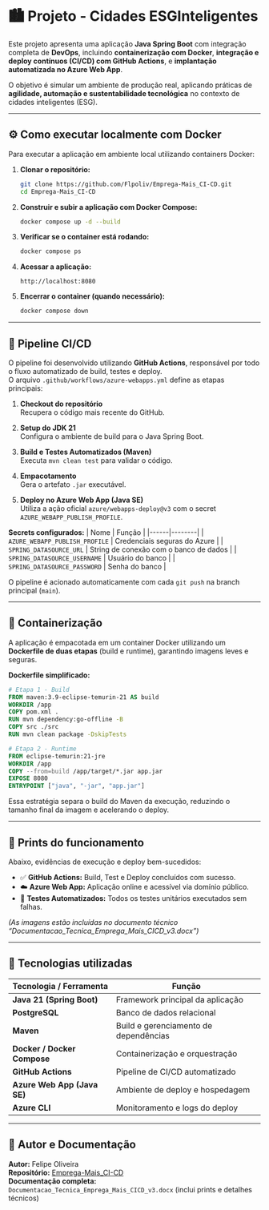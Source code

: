 # 🏙️ Projeto - Cidades ESGInteligentes

Este projeto apresenta uma aplicação **Java Spring Boot** com integração completa de **DevOps**, incluindo **containerização com Docker**, **integração e deploy contínuos (CI/CD) com GitHub Actions**, e **implantação automatizada no Azure Web App**.

O objetivo é simular um ambiente de produção real, aplicando práticas de **agilidade, automação e sustentabilidade tecnológica** no contexto de cidades inteligentes (ESG).

---

## ⚙️ Como executar localmente com Docker

Para executar a aplicação em ambiente local utilizando containers Docker:

1. **Clonar o repositório:**
   ```bash
   git clone https://github.com/Flpoliv/Emprega-Mais_CI-CD.git
   cd Emprega-Mais_CI-CD
   ```

2. **Construir e subir a aplicação com Docker Compose:**
   ```bash
   docker compose up -d --build
   ```

3. **Verificar se o container está rodando:**
   ```bash
   docker compose ps
   ```

4. **Acessar a aplicação:**
   ```
   http://localhost:8080
   ```

5. **Encerrar o container (quando necessário):**
   ```bash
   docker compose down
   ```

---

## 🔁 Pipeline CI/CD

O pipeline foi desenvolvido utilizando **GitHub Actions**, responsável por todo o fluxo automatizado de build, testes e deploy.  
O arquivo `.github/workflows/azure-webapps.yml` define as etapas principais:

1. **Checkout do repositório**  
   Recupera o código mais recente do GitHub.

2. **Setup do JDK 21**  
   Configura o ambiente de build para o Java Spring Boot.

3. **Build e Testes Automatizados (Maven)**  
   Executa `mvn clean test` para validar o código.

4. **Empacotamento**  
   Gera o artefato `.jar` executável.

5. **Deploy no Azure Web App (Java SE)**  
   Utiliza a ação oficial `azure/webapps-deploy@v3` com o secret `AZURE_WEBAPP_PUBLISH_PROFILE`.

**Secrets configurados:**
| Nome | Função |
|------|--------|
| `AZURE_WEBAPP_PUBLISH_PROFILE` | Credenciais seguras do Azure |
| `SPRING_DATASOURCE_URL` | String de conexão com o banco de dados |
| `SPRING_DATASOURCE_USERNAME` | Usuário do banco |
| `SPRING_DATASOURCE_PASSWORD` | Senha do banco |

O pipeline é acionado automaticamente com cada `git push` na branch principal (`main`).

---

## 🐳 Containerização

A aplicação é empacotada em um container Docker utilizando um **Dockerfile de duas etapas** (build e runtime), garantindo imagens leves e seguras.

**Dockerfile simplificado:**
```Dockerfile
# Etapa 1 - Build
FROM maven:3.9-eclipse-temurin-21 AS build
WORKDIR /app
COPY pom.xml .
RUN mvn dependency:go-offline -B
COPY src ./src
RUN mvn clean package -DskipTests

# Etapa 2 - Runtime
FROM eclipse-temurin:21-jre
WORKDIR /app
COPY --from=build /app/target/*.jar app.jar
EXPOSE 8080
ENTRYPOINT ["java", "-jar", "app.jar"]
```

Essa estratégia separa o build do Maven da execução, reduzindo o tamanho final da imagem e acelerando o deploy.

---

## 📸 Prints do funcionamento

Abaixo, evidências de execução e deploy bem-sucedidos:

- ✅ **GitHub Actions:** Build, Test e Deploy concluídos com sucesso.  
- ☁️ **Azure Web App:** Aplicação online e acessível via domínio público.  
- 🧪 **Testes Automatizados:** Todos os testes unitários executados sem falhas.

*(As imagens estão incluídas no documento técnico “Documentacao_Tecnica_Emprega_Mais_CICD_v3.docx”)*

---

## 🧰 Tecnologias utilizadas

| Tecnologia / Ferramenta | Função |
|--------------------------|--------|
| **Java 21 (Spring Boot)** | Framework principal da aplicação |
| **PostgreSQL** | Banco de dados relacional |
| **Maven** | Build e gerenciamento de dependências |
| **Docker / Docker Compose** | Containerização e orquestração |
| **GitHub Actions** | Pipeline de CI/CD automatizado |
| **Azure Web App (Java SE)** | Ambiente de deploy e hospedagem |
| **Azure CLI** | Monitoramento e logs do deploy |

---

## 📘 Autor e Documentação

**Autor:** Felipe Oliveira  
**Repositório:** [Emprega-Mais_CI-CD](https://github.com/Flpoliv/Emprega-Mais_CI-CD)  
**Documentação completa:** `Documentacao_Tecnica_Emprega_Mais_CICD_v3.docx` (inclui prints e detalhes técnicos)
